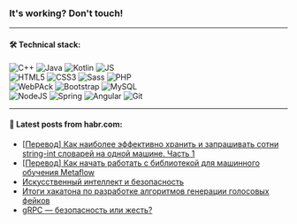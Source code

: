 ### It's working? Don't touch!

---

#### 🛠️ Technical stack:

![C++](https://img.shields.io/badge/C++-informational?logo=c%2B%2B&style=flat&logoColor=white&color=9C033A)
![Java](https://img.shields.io/badge/Java-informational?logo=java&style=flat&logoColor=white&color=007396)
![Kotlin](https://img.shields.io/badge/Kotlin-informational?logo=Kotlin&style=flat&logoColor=white&color=0095D5)
![JS](https://img.shields.io/badge/JS-informational?logo=javaScript&style=flat&logoColor=black&color=F7Df1E) <br>
![HTML5](https://img.shields.io/badge/HTML5-informational?logo=html5&style=flat&logoColor=white&color=E34F26)
![CSS3](https://img.shields.io/badge/CSS3-informational?logo=css3&style=flat&logoColor=white&color=157286)
![Sass](https://img.shields.io/badge/Saas-informational?logo=sass&style=flat&logoColor=white&color=hotpink)
![PHP](https://img.shields.io/badge/PHP-informational?logo=php&style=flat&logoColor=white&color=777BB4) <br>
![WebPAck](https://img.shields.io/badge/WebPack-informational?logo=webPack&style=flat&logoColor=white&color=FF6F00)
![Bootstrap](https://img.shields.io/badge/Bootstrap-informational?logo=Bootstrap&style=flat&logoColor=white&color=7952B3)
![MySQL](https://img.shields.io/badge/MySQL-informational?logo=MySQL&style=flat&logoColor=white&color=00f) <br>
![NodeJS](https://img.shields.io/badge/NodeJS-informational?logo=node.js&style=flat&logoColor=white&color=43853D)
![Spring](https://img.shields.io/badge/Spring-informational?logo=Spring&style=flat&logoColor=white&color=0A9EDC)
![Angular](https://img.shields.io/badge/Vue-informational?logo=vue.js&style=flat&logoColor=white&color=red)
![Git](https://img.shields.io/badge/Git-informational?logo=git&style=flat&logoColor=white&color=darkorange)

___

#### 💬 Latest posts from habr.com:

<!-- BLOG-POST-LIST:START -->
- [[Перевод] Как наиболее эффективно хранить и запрашивать сотни string-int словарей на одной машине. Часть 1](https://habr.com/ru/post/667718/?utm_source=habrahabr&utm_medium=rss&utm_campaign=667718)
- [[Перевод] Как начать работать с библиотекой для машинного обучения Metaflow](https://habr.com/ru/post/666604/?utm_source=habrahabr&utm_medium=rss&utm_campaign=666604)
- [Искусственный интеллект и безопасность](https://habr.com/ru/post/667580/?utm_source=habrahabr&utm_medium=rss&utm_campaign=667580)
- [Итоги хакатона по разработке алгоритмов генерации голосовых фейков](https://habr.com/ru/post/667312/?utm_source=habrahabr&utm_medium=rss&utm_campaign=667312)
- [gRPC — безопасность или жесть?](https://habr.com/ru/post/667616/?utm_source=habrahabr&utm_medium=rss&utm_campaign=667616)
<!-- BLOG-POST-LIST:END -->
